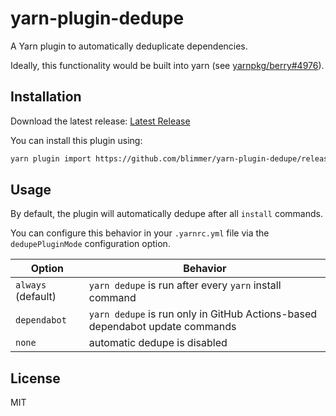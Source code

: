 # yarn-plugin-dedupe

A Yarn plugin to automatically deduplicate dependencies.

Ideally, this functionality would be built into yarn (see [yarnpkg/berry#4976](https://github.com/yarnpkg/berry/issues/4976)).

## Installation

Download the latest release: [Latest Release](https://github.com/blimmer/yarn-plugin-dedupe/releases/latest)

You can install this plugin using:

```bash
yarn plugin import https://github.com/blimmer/yarn-plugin-dedupe/releases/download/v1.0.0-alpha.1/plugin-dedupe.js
```

## Usage

By default, the plugin will automatically dedupe after all `install` commands.

You can configure this behavior in your `.yarnrc.yml` file via the `dedupePluginMode` configuration
option.

|       Option       |                                   Behavior                                   |
| ------------------ | ---------------------------------------------------------------------------- |
| `always` (default) | `yarn dedupe` is run after every `yarn` install command                      |
| `dependabot`       | `yarn dedupe` is run only in GitHub Actions-based dependabot update commands |
| `none`             | automatic dedupe is disabled                                                 |

## License

MIT
